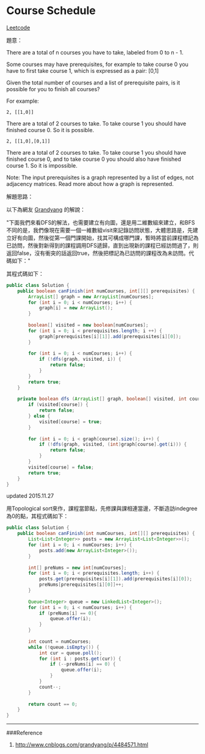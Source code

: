 # Course Schedule

[Leetcode](https://leetcode.com/problems/course-schedule/)

題意：

There are a total of n courses you have to take, labeled from 0 to n - 1.

Some courses may have prerequisites, for example to take course 0 you have to first take course 1, which is expressed as a pair: [0,1]

Given the total number of courses and a list of prerequisite pairs, is it possible for you to finish all courses?

For example:

```2, [[1,0]]```

There are a total of 2 courses to take. To take course 1 you should have finished course 0. So it is possible.

```2, [[1,0],[0,1]]```

There are a total of 2 courses to take. To take course 1 you should have finished course 0, and to take course 0 you should also have finished course 1. So it is impossible.

Note:
The input prerequisites is a graph represented by a list of edges, not adjacency matrices. Read more about how a graph is represented.

解題思路：

以下為網友 [Grandyang](http://www.cnblogs.com/grandyang/p/4484571.html) 的解說：

"下面我們來看DFS的解法，也需要建立有向圖，還是用二維數組來建立，和BFS不同的是，我們像現在需要一個一維數組visit來記錄訪問狀態，大體思路是，先建立好有向圖，然後從第一個門課開始，找其可構成哪門課，暫時將當前課程標記為已訪問，然後對新得到的課程調用DFS遞歸，直到出現新的課程已經訪問過了，則返回false，沒有衝突的話返回true，然後把標記為已訪問的課程改為未訪問。代碼如下："

其程式碼如下：

```java
public class Solution {
    public boolean canFinish(int numCourses, int[][] prerequisites) {
        ArrayList[] graph = new ArrayList[numCourses];
        for (int i = 0; i < numCourses; i++) {
            graph[i] = new ArrayList();
        }
        
        boolean[] visited = new boolean[numCourses];
        for (int i = 0; i < prerequisites.length; i ++) {
            graph[prerequisites[i][1]].add(prerequisites[i][0]);
        }
        
        for (int i = 0; i < numCourses; i++) {
            if (!dfs(graph, visited, i)) {
                return false;
            }
        }
        return true;
    }
    
    private boolean dfs (ArrayList[] graph, boolean[] visited, int course) {
        if (visited[course]) {
            return false;
        } else {
            visited[course] = true;
        }
        
        for (int i = 0; i < graph[course].size(); i++) {
            if (!dfs(graph, visited, (int)graph[course].get(i))) {
                return false;
            }
        }
        visited[course] = false;
        return true;
    }
}
```


updated 2015.11.27

用Topological sort來作，課程當節點，先修課與課相連當邊，不斷造訪indegree為0的點，其程式碼如下：

```java
public class Solution {
    public boolean canFinish(int numCourses, int[][] prerequisites) {
        List<List<Integer>> posts = new ArrayList<List<Integer>>();
        for (int i = 0; i < numCourses; i++) {
            posts.add(new ArrayList<Integer>());
        }
        
        int[] preNums = new int[numCourses];
        for (int i = 0; i < prerequisites.length; i++) {
            posts.get(prerequisites[i][1]).add(prerequisites[i][0]);
            preNums[prerequisites[i][0]]++;
        }
        
        Queue<Integer> queue = new LinkedList<Integer>();
        for (int i = 0; i < numCourses; i++) {
            if (preNums[i] == 0){
                queue.offer(i);
            }
        }
        
        int count = numCourses;
        while (!queue.isEmpty()) {
            int cur = queue.poll();
            for (int i : posts.get(cur)) {
                if (--preNums[i] == 0) {
                    queue.offer(i);
                }
            }
            count--;
        }
        
        return count == 0;
    }
}
```
---
###Reference
1. http://www.cnblogs.com/grandyang/p/4484571.html